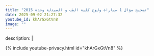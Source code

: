 ```yaml
---
title: "تصحيح سؤال 1 مباراة ولوج كلية الطب و الصيدلة وجدة 2015"
date: 2025-09-02 21:27:32 
youtube_id: khArGxGtVn8
image: ""
---
```

description: |
  
{% include youtube-privacy.html id="khArGxGtVn8" %}
